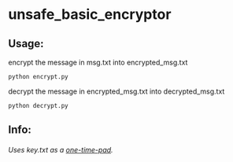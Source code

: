 # unsafe_basic_encryptor

## Usage:

encrypt the message in msg.txt into encrypted_msg.txt
```
python encrypt.py
```
decrypt the message in encrypted_msg.txt into decrypted_msg.txt
```
python decrypt.py
```

## Info:
###### Uses key.txt as a [one-time-pad](https://en.wikipedia.org/wiki/One-time_pad).

